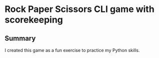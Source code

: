 # Rock Paper Scissors CLI game with scorekeeping

## Summary
I created this game as a fun exercise to practice my Python skills.
